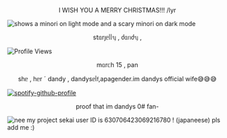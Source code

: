 <p align="center">I WISH YOU A MERRY CHRISTMAS!!! /lyr</p>




<picture>
 <source media="(prefers-color-scheme: dark)" [srcset="(https://files.catbox.moe/24c4qe.png)">
 <source media="(prefers-color-scheme: light)" srcset="https://files.catbox.moe/hx3f76.png">
 <img alt="shows a minori on light mode and a scary minori on dark mode" src="https://files.catbox.moe/24c4qe.png">
</picture>


<p align="center">s𝗍ᥲrȷᥱᥣᥣᥡ , ძᥲᥒძᥡ ,</p>

![Profile Views](https://komarev.com/ghpvc/?username=starjelly&color=b8c0ff)

<p align="center">mᥲrᥴһ 15 , pan</p>

<p align="center">sһᥱ , һᥱr ˊ dandy , dandysᥱᥣ𝖿,apagender.im dandys official wife😅😅😅</p>


[![spotify-github-profile](https://spotify-github-profile.kittinanx.com/api/view?uid=31uk2jsu2ijbjj35ijv7mokxi37a&cover_image=true&theme=spotify-embed&show_offline=false&background_color=91ba72&interchange=true&profanity=false&mode=dark&bar_color=c4d1a1&bar_color_cover=true)](https://spotify-github-profile.kittinanx.com/api/view?uid=31uk2jsu2ijbjj35ijv7mokxi37a&redirect=true)
 

<p align="center">proof that im dandys 0# fan-</p>

![nee](https://files.catbox.moe/4wm8ey.jpg)
my project sekai user ID is 630706423069216780 ! (japaneese) pls add me :) 